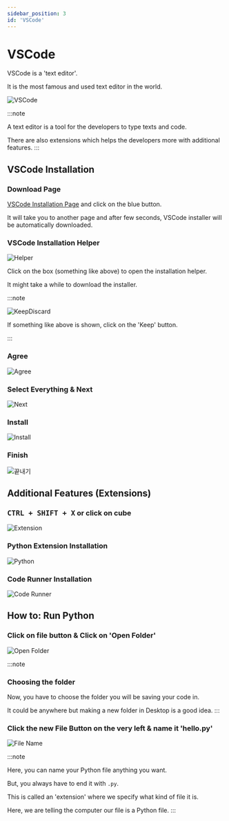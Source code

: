 ```yaml
---
sidebar_position: 3
id: 'VSCode'
---
```


# VSCode

VSCode is a 'text editor'.

It is the most famous and used text editor in the world.

![VSCode](/img/python/vscode/download_vscode.png)

:::note

A text editor is a tool for the developers to type texts and code.

There are also extensions which helps the developers more with additional features.
:::

## VSCode Installation

### Download Page

[VSCode Installation Page](https://code.visualstudio.com) and click on the blue button.

It will take you to another page and after few seconds, VSCode installer will be automatically downloaded.

### VSCode Installation Helper

![Helper](/img/python/vscode/vscode_user_setup.png)

Click on the box (something like above) to open the installation helper.

It might take a while to download the installer.

:::note

![KeepDiscard](/img/python/vscode/keep_discard.png)

If something like above is shown, click on the 'Keep' button.

:::

### Agree

![Agree](/img/python/vscode/vscode_agree.png)

### Select Everything & Next

![Next](/img/python/vscode/vscode_user_setting.png)

### Install

![Install](/img/python/vscode/vscode_installation.png)

### Finish

![끝내기](/img/python/vscode/vscode_finished.png)

## Additional Features (Extensions)

### <kbd>CTRL + SHIFT + X</kbd> or click on cube

![Extension](/img/python/vscode/vscode_extension.png)

### Python Extension Installation

![Python](/img/python/vscode/python_extension_install.png)

### Code Runner Installation

![Code Runner](/img/python/vscode/code_runner_extension_install.png)

## How to: Run Python

### Click on file button & Click on 'Open Folder'

![Open Folder](/img/python/vscode/vscode_open_folder.png)

:::note

### Choosing the folder

Now, you have to choose the folder you will be saving your code in.

It could be anywhere but making a new folder in Desktop is a good idea.
:::

### Click the new File Button on the very left & name it 'hello.py'

![File Name](/img/python/vscode/python_file_name.png)

:::note

Here, you can name your Python file anything you want.

But, you always have to end it with `.py`.

This is called an 'extension' where we specify what kind of file it is.

Here, we are telling the computer our file is a Python file.
:::
